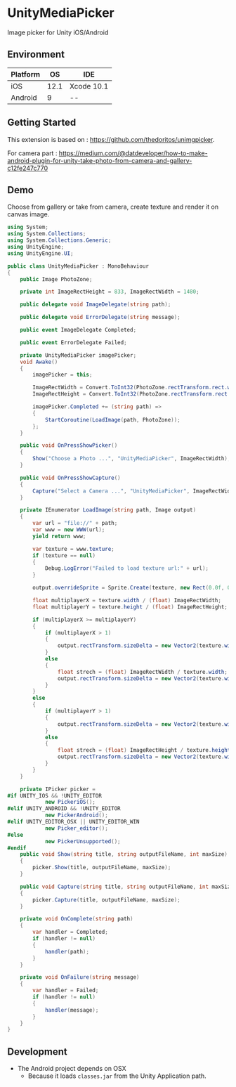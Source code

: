 # UnityMediaPicker

Image picker for Unity iOS/Android

## Environment

| Platform | OS |  IDE |
| --- | --- | --- |
| iOS | 12.1 | Xcode 10.1 |
| Android | 9 | -- |

## Getting Started

This extension is based on : https://github.com/thedoritos/unimgpicker.

For camera part : https://medium.com/@datdeveloper/how-to-make-android-plugin-for-unity-take-photo-from-camera-and-gallery-c12fe247c770

## Demo

Choose from gallery or take from camera, create texture and render it on canvas image.

```csharp
using System;
using System.Collections;
using System.Collections.Generic;
using UnityEngine;
using UnityEngine.UI;

public class UnityMediaPicker : MonoBehaviour
{
    public Image PhotoZone;

    private int ImageRectHeight = 833, ImageRectWidth = 1480;

    public delegate void ImageDelegate(string path);

    public delegate void ErrorDelegate(string message);

    public event ImageDelegate Completed;

    public event ErrorDelegate Failed;

    private UnityMediaPicker imagePicker;
    void Awake()
    {
        imagePicker = this;

        ImageRectWidth = Convert.ToInt32(PhotoZone.rectTransform.rect.width);
        ImageRectHeight = Convert.ToInt32(PhotoZone.rectTransform.rect.height);

        imagePicker.Completed += (string path) =>
        {
            StartCoroutine(LoadImage(path, PhotoZone));
        };
    }

    public void OnPressShowPicker()
    {
        Show("Choose a Photo ...", "UnityMediaPicker", ImageRectWidth);
    }

    public void OnPressShowCapture()
    {
        Capture("Select a Camera ...", "UnityMediaPicker", ImageRectWidth);
    }

    private IEnumerator LoadImage(string path, Image output)
    {
        var url = "file://" + path;
        var www = new WWW(url);
        yield return www;

        var texture = www.texture;
        if (texture == null)
        {
            Debug.LogError("Failed to load texture url:" + url);
        }

        output.overrideSprite = Sprite.Create(texture, new Rect(0.0f, 0.0f, texture.width, texture.height), new Vector2(0.5f, 0.5f), 100.0f);

        float multiplayerX = texture.width / (float) ImageRectWidth;
        float multiplayerY = texture.height / (float) ImageRectHeight;

        if (multiplayerX >= multiplayerY)
        {
            if (multiplayerX > 1)
            {
                output.rectTransform.sizeDelta = new Vector2(texture.width / multiplayerX, texture.height / multiplayerX);
            }
            else
            {
                float strech = (float) ImageRectWidth / texture.width;
                output.rectTransform.sizeDelta = new Vector2(texture.width * strech, texture.height * strech);
            }
        }
        else
        {
            if (multiplayerY > 1)
            {
                output.rectTransform.sizeDelta = new Vector2(texture.width / multiplayerY, texture.height / multiplayerY);
            }
            else
            {
                float strech = (float) ImageRectHeight / texture.height;
                output.rectTransform.sizeDelta = new Vector2(texture.width * strech, texture.height * strech);
            }
        }
    }

    private IPicker picker =
#if UNITY_IOS && !UNITY_EDITOR
            new PickeriOS();
#elif UNITY_ANDROID && !UNITY_EDITOR
            new PickerAndroid();
#elif UNITY_EDITOR_OSX || UNITY_EDITOR_WIN
            new Picker_editor();
#else
            new PickerUnsupported();
#endif
    public void Show(string title, string outputFileName, int maxSize)
    {
        picker.Show(title, outputFileName, maxSize);
    }

    public void Capture(string title, string outputFileName, int maxSize)
    {
        picker.Capture(title, outputFileName, maxSize);
    }

    private void OnComplete(string path)
    {
        var handler = Completed;
        if (handler != null)
        {
            handler(path);
        }
    }

    private void OnFailure(string message)
    {
        var handler = Failed;
        if (handler != null)
        {
            handler(message);
        }
    }
}
```

## Development

- The Android project depends on OSX
    - Because it loads `classes.jar` from the Unity Application path.

